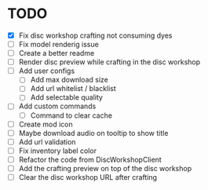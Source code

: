 # TODO
* [x] Fix disc workshop crafting not consuming dyes
* [ ] Fix model renderig issue
* [ ] Create a better readme
* [ ] Render disc preview while crafting in the disc workshop
* [ ] Add user configs
  * [ ] Add max download size
  * [ ] Add url whitelist / blacklist
  * [ ] Add selectable quality
* [ ] Add custom commands
  * [ ] Command to clear cache
* [ ] Create mod icon
* [ ] Maybe download audio on tooltip to show title
* [ ] Add url validation
* [ ] Fix inventory label color
* [ ] Refactor the code from DiscWorkshopClient
* [ ] Add the crafting preview on top of the disc workshop
* [ ] Clear the disc workshop URL after crafting
